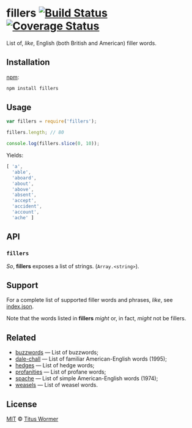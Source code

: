 # fillers [![Build Status][travis-badge]][travis] [![Coverage Status][codecov-badge]][codecov]

List of, _like_, English (both British and American) filler words.

## Installation

[npm][npm-install]:

```bash
npm install fillers
```

## Usage

```js
var fillers = require('fillers');

fillers.length; // 80

console.log(fillers.slice(0, 10));
```

Yields:

```js
[ 'a',
  'able',
  'aboard',
  'about',
  'above',
  'absent',
  'accept',
  'accident',
  'account',
  'ache' ]
```

## API

### `fillers`

_So_, **fillers** exposes a list of strings. (`Array.<string>`).

## Support

For a complete list of supported filler words and phrases, _like_, see
[index.json][data].

Note that the words listed in **fillers** _might_ or, in fact, _might_
not be fillers.

## Related

*   [buzzwords](https://github.com/wooorm/buzzwords)
    — List of buzzwords;
*   [dale-chall](https://github.com/wooorm/dale-chall)
    — List of familiar American-English words (1995);
*   [hedges](https://github.com/wooorm/hedges)
    — List of hedge words;
*   [profanities](https://github.com/wooorm/profanities)
    — List of profane words;
*   [spache](https://github.com/wooorm/spache)
    — List of simple American-English words (1974);
*   [weasels](https://github.com/wooorm/weasels)
    — List of weasel words.

## License

[MIT][license] © [Titus Wormer][author]

<!-- Definitions -->

[travis-badge]: https://img.shields.io/travis/wooorm/fillers.svg

[travis]: https://travis-ci.org/wooorm/fillers

[codecov-badge]: https://img.shields.io/codecov/c/github/wooorm/fillers.svg

[codecov]: https://codecov.io/github/wooorm/fillers

[npm-install]: https://docs.npmjs.com/cli/install

[license]: LICENSE

[author]: http://wooorm.com

[data]: index.json
